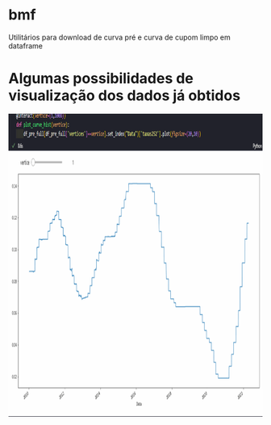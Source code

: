 # bmf
Utilitários para download de curva pré e curva de cupom limpo em dataframe

# Algumas possibilidades de visualização dos dados já obtidos

<img src="img/vertices.gif" alt="Vertices" height="600">
